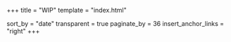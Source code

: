 +++
title = "WIP"
template = "index.html"

sort_by = "date"
transparent = true
paginate_by = 36 
insert_anchor_links = "right"
+++

